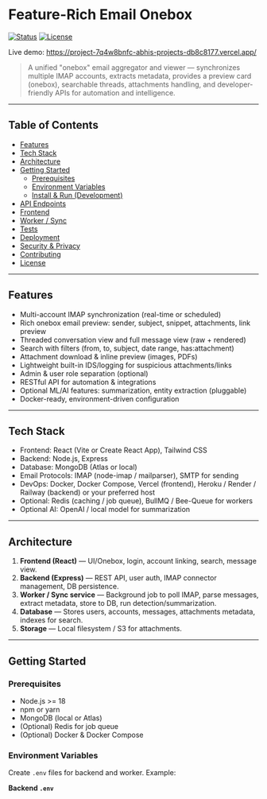 # Feature-Rich Email Onebox

[![Status](https://img.shields.io/badge/status-production-green.svg)]()
[![License](https://img.shields.io/badge/license-MIT-blue.svg)]()

Live demo: https://project-7q4w8bnfc-abhis-projects-db8c8177.vercel.app/

> A unified "onebox" email aggregator and viewer — synchronizes multiple IMAP accounts, extracts metadata, provides a preview card (onebox), searchable threads, attachments handling, and developer-friendly APIs for automation and intelligence.

---

## Table of Contents

- [Features](#features)
- [Tech Stack](#tech-stack)
- [Architecture](#architecture)
- [Getting Started](#getting-started)
  - [Prerequisites](#prerequisites)
  - [Environment Variables](#environment-variables)
  - [Install & Run (Development)](#install--run-development)
- [API Endpoints](#api-endpoints)
- [Frontend](#frontend)
- [Worker / Sync](#worker--sync)
- [Tests](#tests)
- [Deployment](#deployment)
- [Security & Privacy](#security--privacy)
- [Contributing](#contributing)
- [License](#license)

---

## Features

- Multi-account IMAP synchronization (real-time or scheduled)
- Rich onebox email preview: sender, subject, snippet, attachments, link preview
- Threaded conversation view and full message view (raw + rendered)
- Search with filters (from, to, subject, date range, has:attachment)
- Attachment download & inline preview (images, PDFs)
- Lightweight built-in IDS/logging for suspicious attachments/links
- Admin & user role separation (optional)
- RESTful API for automation & integrations
- Optional ML/AI features: summarization, entity extraction (pluggable)
- Docker-ready, environment-driven configuration

---

## Tech Stack

- Frontend: React (Vite or Create React App), Tailwind CSS
- Backend: Node.js, Express
- Database: MongoDB (Atlas or local)
- Email Protocols: IMAP (node-imap / mailparser), SMTP for sending
- DevOps: Docker, Docker Compose, Vercel (frontend), Heroku / Render / Railway (backend) or your preferred host
- Optional: Redis (caching / job queue), BullMQ / Bee-Queue for workers
- Optional AI: OpenAI / local model for summarization

---

## Architecture

1. **Frontend (React)** — UI/Onebox, login, account linking, search, message view.
2. **Backend (Express)** — REST API, user auth, IMAP connector management, DB persistence.
3. **Worker / Sync service** — Background job to poll IMAP, parse messages, extract metadata, store to DB, run detection/summarization.
4. **Database** — Stores users, accounts, messages, attachments metadata, indexes for search.
5. **Storage** — Local filesystem / S3 for attachments.

---

## Getting Started

### Prerequisites

- Node.js >= 18
- npm or yarn
- MongoDB (local or Atlas)
- (Optional) Redis for job queue
- (Optional) Docker & Docker Compose

### Environment Variables

Create `.env` files for backend and worker. Example:

**Backend `.env`**
